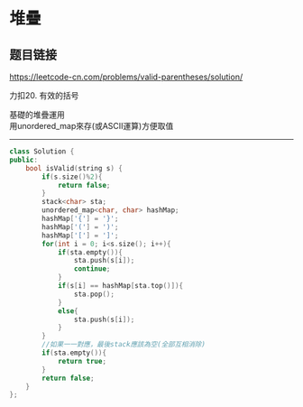 # 堆疊

## 题目链接

https://leetcode-cn.com/problems/valid-parentheses/solution/

力扣20. 有效的括号

基礎的堆疊運用    
用unordered_map來存(或ASCII運算)方便取值   

---------------------------------------
```cpp
class Solution {
public:
    bool isValid(string s) {
        if(s.size()%2){
            return false;
        }
        stack<char> sta;
        unordered_map<char, char> hashMap;
        hashMap['{'] = '}';
        hashMap['('] = ')';
        hashMap['['] = ']';
        for(int i = 0; i<s.size(); i++){
            if(sta.empty()){
                sta.push(s[i]);
                continue;
            }
            if(s[i] == hashMap[sta.top()]){
                sta.pop();
            }
            else{
                sta.push(s[i]);
            }
        }
        //如果一一對應，最後stack應該為空(全部互相消除)
        if(sta.empty()){
            return true;
        }
        return false;
    }
};
```

